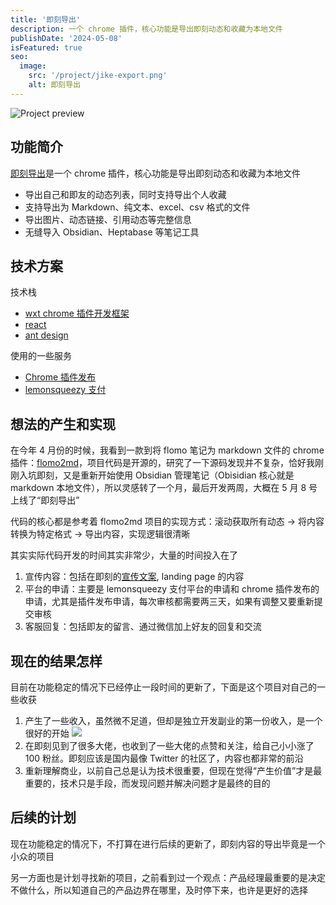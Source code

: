 ```yaml
---
title: '即刻导出'
description: 一个 chrome 插件，核心功能是导出即刻动态和收藏为本地文件
publishDate: '2024-05-08'
isFeatured: true
seo:
  image:
    src: '/project/jike-export.png'
    alt: 即刻导出
---
```


![Project preview](/project/jike-export.png)

## 功能简介

[即刻导出](https://jike-export.wujieli.com/)是一个 chrome 插件，核心功能是导出即刻动态和收藏为本地文件

- 导出自己和即友的动态列表，同时支持导出个人收藏
- 支持导出为 Markdown、纯文本、excel、csv 格式的文件
- 导出图片、动态链接、引用动态等完整信息
- 无缝导入 Obsidian、Heptabase 等笔记工具

## 技术方案

技术栈

- [wxt chrome 插件开发框架](https://wxt.dev/)
- [react](https://react.dev/)
- [ant design](https://ant-design.antgroup.com/index-cn)

使用的一些服务

- [Chrome 插件发布](https://chrome.google.com/webstore/developer/dashboard)
- [lemonsqueezy 支付](https://www.lemonsqueezy.com/)

## 想法的产生和实现

在今年 4 月份的时候，我看到一款到将 flomo 笔记为 markdown 文件的 chrome 插件：[flomo2md](https://flomo2md.dabing.one/)，项目代码是开源的，研究了一下源码发现并不复杂，恰好我刚刚入坑即刻，又是重新开始使用 Obsidian 管理笔记（Obisidian 核心就是 markdown 本地文件），所以灵感转了一个月，最后开发两周，大概在 5 月 8 号上线了“即刻导出”

代码的核心都是参考着 flomo2md 项目的实现方式：滚动获取所有动态 -> 将内容转换为特定格式 -> 导出内容，实现逻辑很清晰

其实实际代码开发的时间其实非常少，大量的时间投入在了

1. 宣传内容：包括在即刻的[宣传文案](https://web.okjike.com/originalPost/663b6d209185c305d112a50f), landing page 的内容
2. 平台的申请：主要是 lemonsqueezy 支付平台的申请和 chrome 插件发布的申请，尤其是插件发布申请，每次审核都需要两三天，如果有调整又要重新提交审核
3. 客服回复：包括即友的留言、通过微信加上好友的回复和交流

## 现在的结果怎样

目前在功能稳定的情况下已经停止一段时间的更新了，下面是这个项目对自己的一些收获

1. 产生了一些收入，虽然微不足道，但却是独立开发副业的第一份收入，是一个很好的开始
   ![](https://notesimgs.oss-cn-shanghai.aliyuncs.com/img/202406302142652.png)
2. 在即刻见到了很多大佬，也收到了一些大佬的点赞和关注，给自己小小涨了 100 粉丝。即刻应该是国内最像 Twitter 的社区了，内容也都非常的前沿
3. 重新理解商业，以前自己总是认为技术很重要，但现在觉得“产生价值”才是最重要的，技术只是手段，而发现问题并解决问题才是最终的目的

## 后续的计划

现在功能稳定的情况下，不打算在进行后续的更新了，即刻内容的导出毕竟是一个小众的项目

另一方面也是计划寻找新的项目，之前看到过一个观点：产品经理最重要的是决定不做什么，所以知道自己的产品边界在哪里，及时停下来，也许是更好的选择
